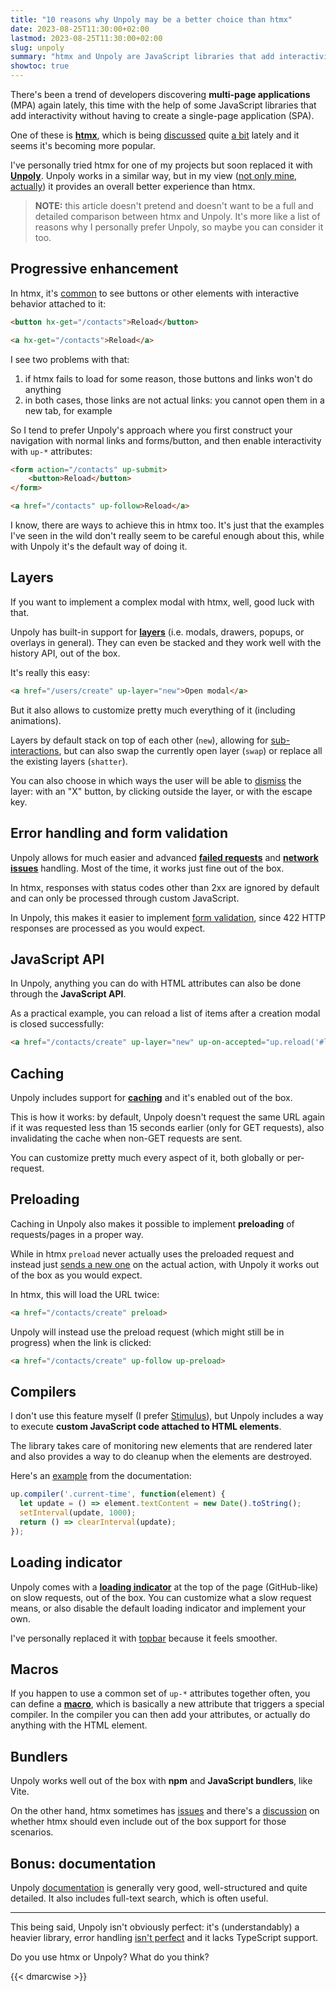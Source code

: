 ```yaml
---
title: "10 reasons why Unpoly may be a better choice than htmx"
date: 2023-08-25T11:30:00+02:00
lastmod: 2023-08-25T11:30:00+02:00
slug: unpoly
summary: "htmx and Unpoly are JavaScript libraries that add interactivity to multi-page applications (MPA). Here's why Unpoly might be better choice."
showtoc: true
---
```


There's been a trend of developers discovering **multi-page applications** (MPA) again lately, this time with the help of some JavaScript libraries that add interactivity without having to create a single-page application (SPA).

One of these is [**htmx**](https://htmx.org/), which is being [discussed](https://hn.algolia.com/?q=htmx) quite [a bit](https://www.youtube.com/results?search_query=htmx) lately and it seems it's becoming more popular.

I've personally tried htmx for one of my projects but soon replaced it with [**Unpoly**](https://unpoly.com/). Unpoly works in a similar way, but in my view ([not only mine, actually](https://news.ycombinator.com/item?id=36078709#36086102)) it provides an overall better experience than htmx.

>**NOTE:** this article doesn't pretend and doesn't want to be a full and detailed comparison between htmx and Unpoly. It's more like a list of reasons why I personally prefer Unpoly, so maybe you can consider it too.

## Progressive enhancement

In htmx, it's [common](https://htmx.org/examples/) to see buttons or other elements with interactive behavior attached to it:

```html
<button hx-get="/contacts">Reload</button>
```

```html
<a hx-get="/contacts">Reload</a>
```

I see two problems with that:

1) if htmx fails to load for some reason, those buttons and links won't do anything
2) in both cases, those links are not actual links: you cannot open them in a new tab, for example

So I tend to prefer Unpoly's approach where you first construct your navigation with normal links and forms/button, and then enable interactivity with `up-*` attributes:

```html
<form action="/contacts" up-submit>
    <button>Reload</button>
</form>
```
```html
<a href="/contacts" up-follow>Reload</a>
```

I know, there are ways to achieve this in htmx too. It's just that the examples I've seen in the wild don't really seem to be careful enough about this, while with Unpoly it's the default way of doing it.

## Layers

If you want to implement a complex modal with htmx, well, good luck with that.

Unpoly has built-in support for [**layers**](https://unpoly.com/up.layer) (i.e. modals, drawers, popups, or overlays in general). They can even be stacked and they work well with the history API, out of the box.

It's really this easy:

```html
<a href="/users/create" up-layer="new">Open modal</a>
```

But it also allows to customize pretty much everything of it (including animations).

Layers by default stack on top of each other (`new`), allowing for [sub-interactions](https://unpoly.com/subinteractions), but can also swap the currently open layer (`swap`) or replace all the existing layers (`shatter`).

You can also choose in which ways the user will be able to [dismiss](https://unpoly.com/closing-overlays#customizing-dismiss-controls) the layer: with an "X" button, by clicking outside the layer, or with the escape key.

## Error handling and form validation

Unpoly allows for much easier and advanced [**failed requests**](https://unpoly.com/failed-responses) and [**network issues**](https://unpoly.com/network-issues) handling. Most of the time, it works just fine out of the box.

In htmx, responses with status codes other than 2xx are ignored by default and can only be processed through custom JavaScript.

In Unpoly, this makes it easier to implement [form validation](https://unpoly.com/validation#signaling-a-failed-submission), since 422 HTTP responses are processed as you would expect.

## JavaScript API

In Unpoly, anything you can do with HTML attributes can also be done through the **JavaScript API**.

As a practical example, you can reload a list of items after a creation modal is closed successfully:

```html
<a href="/contacts/create" up-layer="new" up-on-accepted="up.reload('#list')">
```

## Caching

Unpoly includes support for [**caching**](https://unpoly.com/caching) and it's enabled out of the box.

This is how it works: by default, Unpoly doesn't request the same URL again if it was requested less than 15 seconds earlier (only for GET requests), also invalidating the cache when non-GET requests are sent.

You can customize pretty much every aspect of it, both globally or per-request.

## Preloading

Caching in Unpoly also makes it possible to implement **preloading** of requests/pages in a proper way.

While in htmx `preload` never actually uses the preloaded request and instead just [sends a new one](https://github.com/bigskysoftware/htmx/issues/689) on the actual action, with Unpoly it works out of the box as you would expect.

In htmx, this will load the URL twice:

```html
<a href="/contacts/create" preload>
```

Unpoly will instead use the preload request (which might still be in progress) when the link is clicked:

```html
<a href="/contacts/create" up-follow up-preload>
```

## Compilers

I don't use this feature myself (I prefer [Stimulus](https://stimulus.hotwired.dev/)), but Unpoly includes a way to execute **custom JavaScript code attached to HTML elements**.

The library takes care of monitoring new elements that are rendered later and also provides a way to do cleanup when the elements are destroyed.

Here's an [example](https://unpoly.com/up.compiler) from the documentation:

```js
up.compiler('.current-time', function(element) {
  let update = () => element.textContent = new Date().toString();
  setInterval(update, 1000);
  return () => clearInterval(update);
});
```

## Loading indicator

Unpoly comes with a [**loading indicator**](https://unpoly.com/loading-indicators) at the top of the page (GitHub-like) on slow requests, out of the box. You can customize what a slow request means, or also disable the default loading indicator and implement your own.

I've personally replaced it with [topbar](https://buunguyen.github.io/topbar/) because it feels smoother.

## Macros

If you happen to use a common set of `up-*` attributes together often, you can define a [**macro**](https://unpoly.com/up.macro), which is basically a new attribute that triggers a special compiler. In the compiler you can then add your attributes, or actually do anything with the HTML element.

## Bundlers

Unpoly works well out of the box with **npm** and **JavaScript bundlers**, like Vite.

On the other hand, htmx sometimes has [issues](https://github.com/bigskysoftware/htmx/issues/1469) and there's a [discussion](https://github.com/bigskysoftware/htmx/issues/1690) on whether htmx should even include out of the box support for those scenarios.

## Bonus: documentation

Unpoly [documentation](https://unpoly.com/) is generally very good, well-structured and quite detailed. It also includes full-text search, which is often useful.

---

This being said, Unpoly isn't obviously perfect: it's (understandably) a heavier library, error handling [isn't perfect](https://github.com/unpoly/unpoly/discussions/519) and it lacks TypeScript support.

Do you use htmx or Unpoly? What do you think?

{{< dmarcwise >}}
